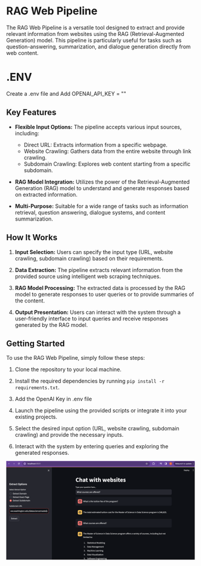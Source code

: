 # RAG Web Pipeline

The RAG Web Pipeline is a versatile tool designed to extract and provide relevant information from websites using the RAG (Retrieval-Augmented Generation) model. This pipeline is particularly useful for tasks such as question-answering, summarization, and dialogue generation directly from web content.

# .ENV

Create a .env file and Add OPENAI_API_KEY = "" 

## Key Features

- **Flexible Input Options:** The pipeline accepts various input sources, including:
  - Direct URL: Extracts information from a specific webpage.
  - Website Crawling: Gathers data from the entire website through link crawling.
  - Subdomain Crawling: Explores web content starting from a specific subdomain.

- **RAG Model Integration:** Utilizes the power of the Retrieval-Augmented Generation (RAG) model to understand and generate responses based on extracted information.

- **Multi-Purpose:** Suitable for a wide range of tasks such as information retrieval, question answering, dialogue systems, and content summarization.

## How It Works

1. **Input Selection:** Users can specify the input type (URL, website crawling, subdomain crawling) based on their requirements.
  
2. **Data Extraction:** The pipeline extracts relevant information from the provided source using intelligent web scraping techniques.

3. **RAG Model Processing:** The extracted data is processed by the RAG model to generate responses to user queries or to provide summaries of the content.

4. **Output Presentation:** Users can interact with the system through a user-friendly interface to input queries and receive responses generated by the RAG model.

## Getting Started

To use the RAG Web Pipeline, simply follow these steps:

1. Clone the repository to your local machine.

2. Install the required dependencies by running `pip install -r requirements.txt`.
   
3. Add the OpenAI Key in .env file

4. Launch the pipeline using the provided scripts or integrate it into your existing projects.

5. Select the desired input option (URL, website crawling, subdomain crawling) and provide the necessary inputs.

6. Interact with the system by entering queries and exploring the generated responses.

![Demo Output](https://raw.githubusercontent.com/0sparsh2/Website-Q-A-using-RAG/main/RAG%20Output.png)

